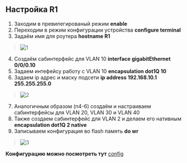 ## Настройка R1
1. Заходим в превилегированый режим **enable**
2. Переходим в режим конфигурации устройства **configure terminal**
3. Задаём имя для роутера **hostname R1**
>![1](https://user-images.githubusercontent.com/112701413/189850058-2e1edfe4-1063-4227-8276-b315f8eb60ea.jpg)
4. Создаём сабинтерфейс для VLAN 10  **interface gigabitEthernet 0/0/0.10**
5. Задаем интефейсу работу с VLAN 10  **encapsulation dot1Q 10**
6. Задаем ip адрес и маску подсети  **ip address 192.168.10.1 255.255.255.0**
>![2](https://user-images.githubusercontent.com/112701413/189851356-4e8e619c-1875-4f08-96c4-37db17eeaaee.jpg)
7. Аналогичным образом (п4-6) создаём и настраиваем сабинтерфейсы для VLAN 20, VLAN 30 и VLAN 40
8. Также создаем сабинтерфейс для VLAN 2 и делаем его нативным **encapsulation dot1Q 2 native**
9. Записываем конфигурация во flash память **do wr**
>![3](https://user-images.githubusercontent.com/112701413/189852130-34ba0581-3b08-449b-a488-6b47e8c4b578.jpg)

**Конфигурацию можно посмотреть тут** [config](https://github.com/pekitel/OTUS-Network/blob/main/%D0%94%D0%BE%D0%BC%D0%B0%D1%88%D0%BD%D0%B8%D0%B5%20%D1%80%D0%B0%D0%B1%D0%BE%D1%82%D1%8B/%D0%9D%D0%B0%D1%81%D1%82%D1%80%D0%BE%D0%B9%D0%BA%D0%B0%20STP/%D0%9D%D0%B0%D1%81%D1%82%D1%80%D0%BE%D0%B9%D0%BA%D0%B0%20%D1%80%D0%BE%D1%83%D1%82%D0%B5%D1%80%D0%B0/Config_R1)
